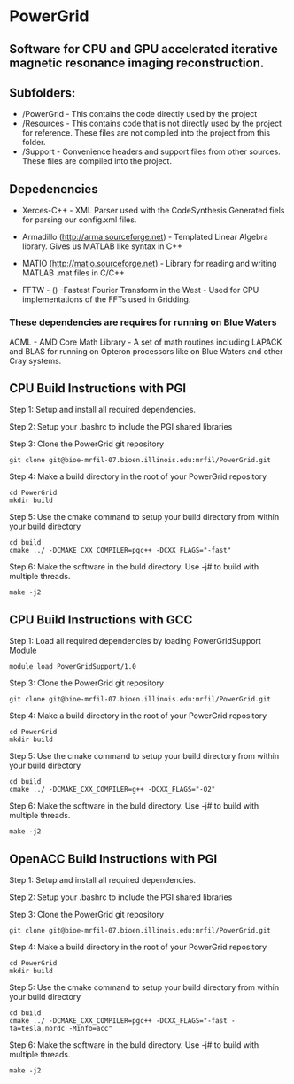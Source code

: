 # PowerGrid

##  Software for CPU and GPU accelerated iterative magnetic resonance imaging reconstruction. 

##  Subfolders:
*   /PowerGrid - This contains the code directly used by the project
*   /Resources - This contains code that is not directly used by the project for reference. These files are not compiled into the project from this folder.
*   /Support - Convenience headers and support files from other sources. These files are compiled into the project.

## Depedenencies 
*   Xerces-C++ - XML Parser used with the CodeSynthesis Generated fiels for parsing our config.xml files.

*   Armadillo (http://arma.sourceforge.net) - Templated Linear Algebra library. Gives us MATLAB like syntax in C++

*   MATIO  (http://matio.sourceforge.net) - Library for reading and writing MATLAB .mat files in C/C++

*   FFTW - () -Fastest Fourier Transform in the West - Used for CPU implementations of the FFTs used in Gridding.

### These dependencies are requires for running on Blue Waters
ACML - AMD Core Math Library - A set of math routines including LAPACK and BLAS for running on Opteron processors like on Blue Waters and other Cray systems.



## CPU Build Instructions with PGI

Step 1: Setup and install all required dependencies. 

Step 2: Setup your .bashrc to include the PGI shared libraries

Step 3: Clone the PowerGrid git repository
    
    git clone git@bioe-mrfil-07.bioen.illinois.edu:mrfil/PowerGrid.git

Step 4: Make a build directory in the root of your PowerGrid repository

    cd PowerGrid
    mkdir build
    
Step 5: Use the cmake command to setup your build directory from within your build directory
    
    cd build
    cmake ../ -DCMAKE_CXX_COMPILER=pgc++ -DCXX_FLAGS="-fast"
    
Step 6: Make the software in the buld directory. Use -j# to build with multiple threads.

    make -j2
    
## CPU Build Instructions with GCC

Step 1: Load all required dependencies by loading PowerGridSupport Module

    module load PowerGridSupport/1.0

Step 3: Clone the PowerGrid git repository
    
    git clone git@bioe-mrfil-07.bioen.illinois.edu:mrfil/PowerGrid.git

Step 4: Make a build directory in the root of your PowerGrid repository

    cd PowerGrid
    mkdir build
    
Step 5: Use the cmake command to setup your build directory from within your build directory
    
    cd build
    cmake ../ -DCMAKE_CXX_COMPILER=g++ -DCXX_FLAGS="-O2"
    
Step 6: Make the software in the buld directory. Use -j# to build with multiple threads.

    make -j2
    
## OpenACC Build Instructions with PGI
   
Step 1: Setup and install all required dependencies. 
   
Step 2: Setup your .bashrc to include the PGI shared libraries
  
Step 3: Clone the PowerGrid git repository
       
    git clone git@bioe-mrfil-07.bioen.illinois.edu:mrfil/PowerGrid.git
   
Step 4: Make a build directory in the root of your PowerGrid repository
   
    cd PowerGrid
    mkdir build
       
Step 5: Use the cmake command to setup your build directory from within your build directory
       
    cd build
    cmake ../ -DCMAKE_CXX_COMPILER=pgc++ -DCXX_FLAGS="-fast -ta=tesla,nordc -Minfo=acc"
       
Step 6: Make the software in the buld directory. Use -j# to build with multiple threads.
   
    make -j2